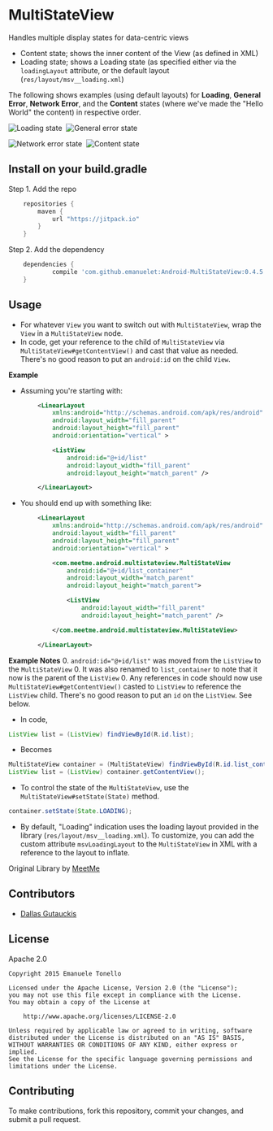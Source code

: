 # MultiStateView
Handles multiple display states for data-centric views

 - Content state; shows the inner content of the View (as defined in XML)
 - Loading state; shows a Loading state (as specified either via the `loadingLayout` attribute, or the default layout (`res/layout/msv__loading.xml`)

The following shows examples (using default layouts) for **Loading**, **General Error**, **Network Error**, and the **Content** states (where we've made the "Hello World" the content) in respective order.

![Loading state](screenshots/sample_loading.png)&nbsp;&nbsp;![General error state](screenshots/sample_general_error.png)

![Network error state](screenshots/sample_network_error.png)&nbsp;&nbsp;![Content state](screenshots/sample_content.png)

## Install on your build.gradle

Step 1. Add the repo

```groovy
    repositories {
        maven {
            url "https://jitpack.io"
        }
    }
```

Step 2. Add the dependency 

```groovy
    dependencies {
            compile 'com.github.emanuelet:Android-MultiStateView:0.4.5'
    }
```

## Usage

 - For whatever `View` you want to switch out with `MultiStateView`, wrap the `View` in a `MultiStateView` node.
 - In code, get your reference to the child of `MultiStateView` via `MultiStateView#getContentView()` and cast that value as needed. There's no good reason to put an `android:id` on the child `View`.

**Example**

- Assuming you're starting with:

```xml
        <LinearLayout
            xmlns:android="http://schemas.android.com/apk/res/android"
            android:layout_width="fill_parent"
            android:layout_height="fill_parent"
            android:orientation="vertical" >

            <ListView
                android:id="@+id/list"
                android:layout_width="fill_parent"
                android:layout_height="match_parent" />

        </LinearLayout>
```

- You should end up with something like:

```xml
        <LinearLayout
            xmlns:android="http://schemas.android.com/apk/res/android"
            android:layout_width="fill_parent"
            android:layout_height="fill_parent"
            android:orientation="vertical" >

            <com.meetme.android.multistateview.MultiStateView
                android:id="@+id/list_container"
                android:layout_width="match_parent"
                android:layout_height="match_parent">

                <ListView
                    android:layout_width="fill_parent"
                    android:layout_height="match_parent" />

            </com.meetme.android.multistateview.MultiStateView>

        </LinearLayout>
```

  **Example Notes**
 0. `android:id="@+id/list"` was moved from the `ListView` to the `MultiStateView`
 0. It was also renamed to `list_container` to note that it now is the parent of the `ListView`
 0. Any references in code should now use `MultiStateView#getContentView()` casted to `ListView` to reference the `ListView` child. There's no good reason to put an `id` on the `ListView`. See below.

- In code,

```java
ListView list = (ListView) findViewById(R.id.list);
```

- Becomes

```java
MultiStateView container = (MultiStateView) findViewById(R.id.list_container);
ListView list = (ListView) container.getContentView();
```

- To control the state of the `MultiStateView`, use the `MultiStateView#setState(State)` method.

```java
container.setState(State.LOADING);
```

- By default, "Loading" indication uses the loading layout provided in the library (`res/layout/msv__loading.xml`). To customize, you can add the custom attribute `msvLoadingLayout` to the `MultiStateView` in XML with a reference to the layout to inflate.

Original Library by [MeetMe](https://github.com/MeetMe/Android-MultiStateView)

## Contributors
 - [Dallas Gutauckis](http://github.com/dallasgutauckis)

## License

 Apache 2.0

    Copyright 2015 Emanuele Tonello

    Licensed under the Apache License, Version 2.0 (the "License");
    you may not use this file except in compliance with the License.
    You may obtain a copy of the License at

        http://www.apache.org/licenses/LICENSE-2.0

    Unless required by applicable law or agreed to in writing, software
    distributed under the License is distributed on an "AS IS" BASIS,
    WITHOUT WARRANTIES OR CONDITIONS OF ANY KIND, either express or implied.
    See the License for the specific language governing permissions and
    limitations under the License.

## Contributing

To make contributions, fork this repository, commit your changes, and submit a pull request.
